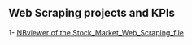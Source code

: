 ## Web Scraping projects and KPIs
1- [NBviewer of the Stock_Market_Web_Scraping_file](https://nbviewer.org/github/i-Eslam-Hamza/Projects/blob/4430c2f0f6727fe0fd4c3bde291560aca8a15ab1/stock_Market_web_scraping/Project%20Web_Scraping%20Stock%20Market%20%5BTesla%2C%20GME%5D.ipynb)
